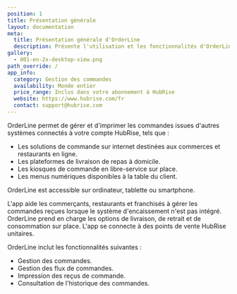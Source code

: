 ```yaml
---
position: 1
title: Présentation générale
layout: documentation
meta:
  title: Présentation générale d'OrderLine
  description: Présente l'utilisation et les fonctionnalités d'OrderLine permettant de gérer les boutiques physiques ou en ligne.
gallery:
  - 001-en-2x-desktop-view.png
path_override: /
app_info:
  category: Gestion des commandes
  availability: Monde entier
  price_range: Inclus dans votre abonnement à HubRise
  website: https://www.hubrise.com/fr
  contact: support@hubrise.com
---
```


[comment]: # 'Include 003-en-2x-tablet-view.png & 002-en-2x-smartphone-view.png to the gallery once designed in the relevant hardware'

OrderLine permet de gérer et d'imprimer les commandes issues d'autres systèmes connectés à votre compte HubRise, tels que :

- Les solutions de commande sur internet destinées aux commerces et restaurants en ligne.
- Les plateformes de livraison de repas à domicile.
- Les kiosques de commande en libre-service sur place.
- Les menus numériques disponibles à la table du client.

OrderLine est accessible sur ordinateur, tablette ou smartphone.

L'app aide les commerçants, restaurants et franchisés à gérer les commandes reçues lorsque le système d'encaissement n'est pas intégré. OrderLine prend en charge les options de livraison, de retrait et de consommation sur place. L'app se connecte à des points de vente HubRise unitaires.

OrderLine inclut les fonctionnalités suivantes :

- Gestion des commandes.
- Gestion des flux de commandes.
- Impression des reçus de commande.
- Consultation de l'historique des commandes.
